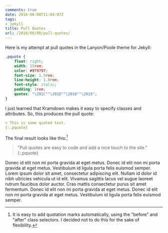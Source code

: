 ```yaml
---
comments: true
date: 2016-06-08T11:04:07Z
tags:
- jekyll
title: Pull Quotes
url: /2016/06/08/pull-quotes/
---
```


Here is my attempt at pull quotes in the Lanyon/Poole theme for Jekyll:

``` css
.pquote {
    float: right;
    width: 15rem;
    color: #979797;
    font-size: 1.5rem;
    line-height: 1.8rem;
    font-style: italic;
    padding: 1rem;
	quotes: "\201C""\201D""\2018""\2019";
}
```

I just learned that Kramdown makes it easy to specify classes and attributes. So, this produces the pull quote:

``` markdown
> This is some quoted text.
{:.pquote}
```

The final result looks like this:[^1]

<!-- Donec id elit non mi porta gravida at eget metus. Donec id elit non mi porta gravida at eget metus. Vestibulum id ligula porta felis euismod semper. Lorem ipsum dolor sit amet, consectetur adipiscing elit. Nullam id dolor id nibh ultricies vehicula ut id elit. Vivamus sagittis lacus vel augue laoreet rutrum faucibus dolor auctor. Cras mattis consectetur purus sit amet fermentum. -->

>"Pull quotes are easy to code and add a nice touch to the site."
{:.pquote}

Donec id elit non mi porta gravida at eget metus. Donec id elit non mi porta gravida at eget metus. Vestibulum id ligula porta felis euismod semper. Lorem ipsum dolor sit amet, consectetur adipiscing elit. Nullam id dolor id nibh ultricies vehicula ut id elit. Vivamus sagittis lacus vel augue laoreet rutrum faucibus dolor auctor. Cras mattis consectetur purus sit amet fermentum. Donec id elit non mi porta gravida at eget metus. Donec id elit non mi porta gravida at eget metus. Vestibulum id ligula porta felis euismod semper.

[^1]: It is easy to add quotation marks automatically, using the "before" and "after" class selectors. I decided not to do this for the sake of flexibility.
